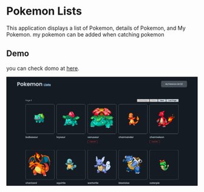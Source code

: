 # Pokemon Lists

This application displays a list of Pokemon, details of Pokemon, and My Pokemon. my pokemon can be added when catching pokemon

## Demo

you can check domo at  [here](https://pip.pypa.io/en/stable/).

![alt text](https://github.com/wahyualfarisi/pokemonList/blob/master/screenshoot/img.png?raw=true)